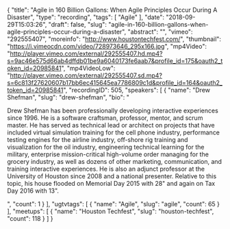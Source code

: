 {
  "title": "Agile in 160 Billion Gallons: When Agile Principles Occur During A Disaster",
  "type": "recording",
  "tags": [
    "Agile"
  ],
  "date": "2018-09-29T15:03:26",
  "draft": false,
  "slug": "agile-in-160-billion-gallons-when-agile-principles-occur-during-a-disaster",
  "abstract": "",
  "vimeo": "292555407",
  "moreinfo": "http://www.houstontechfest.com/",
  "thumbnail": "https://i.vimeocdn.com/video/728973646_295x166.jpg",
  "mp4Video": "http://player.vimeo.com/external/292555407.hd.mp4?s=9ac46e575d66ab4dffdb01be9a6040173fe6aab7&profile_id=175&oauth2_token_id=20985841",
  "mp4VideoLow": "http://player.vimeo.com/external/292555407.sd.mp4?s=6c813f27620607b17bb6ec415645ea7786809c1d&profile_id=164&oauth2_token_id=20985841",
  "recordingID": 505,
  "speakers": [
    {
      "name": "Drew Shefman",
      "slug": "drew-shefman",
      "bio": "<p>Drew Shefman has been professionally developing interactive experiences since 1996. He is a software craftsman, professor, mentor, and scrum master. He has served as technical lead or architect on projects that have included virtual simulation training for the cell phone industry, performance testing engines for the airline industry, off-shore rig training and visualization for the oil industry, engineering technical learning for the military, enterprise mission-critical high-volume order managing for the grocery industry, as well as dozens of other marketing, communication, and training interactive experiences. He is also an adjunct professor at the University of Houston since 2008 and a national presenter. Relative to this topic, his house flooded on Memorial Day 2015 with 28\" and again on Tax Day 2016 with 13\".</p>",
      "count": 1
    }
  ],
  "ugtvtags": [
    {
      "name": "Agile",
      "slug": "agile",
      "count": 65
    }
  ],
  "meetups": [
    {
      "name": "Houston Techfest",
      "slug": "houston-techfest",
      "count": 118
    }
  ]
}